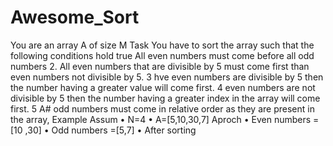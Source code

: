 # Awesome_Sort
You are an array A of size M Task You have to sort the array such that the following conditions hold true All even numbers must come before all odd numbers 2. All even numbers that are divisible by 5 must come first than even numbers not divisible by 5. 3 hve even numbers are divisible by 5 then the number having a greater value will come first. 4 even numbers are not divisible by 5 then the number having a greater index in the array will come first. 5 A# odd numbers must come in relative order as they are present in the array, Example Assum • N=4 • A=[5,10,30,7] Aproch • Even numbers = [10 ,30] • Odd numbers =[5,7] • After sorting​
